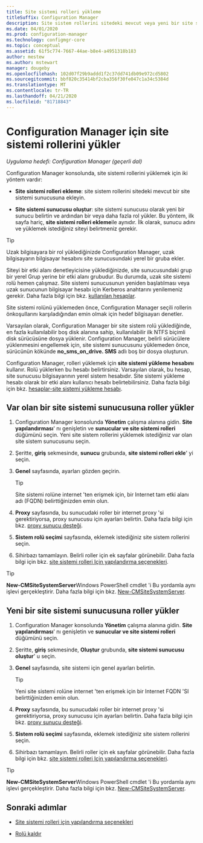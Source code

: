 ```yaml
---
title: Site sistemi rolleri yükleme
titleSuffix: Configuration Manager
description: Site sistem rollerini sitedeki mevcut veya yeni bir site sistemi sunucusuna ekleyin.
ms.date: 04/01/2020
ms.prod: configuration-manager
ms.technology: configmgr-core
ms.topic: conceptual
ms.assetid: 61f5c774-7667-44ae-b8e4-a4951318b183
author: mestew
ms.author: mstewart
manager: dougeby
ms.openlocfilehash: 102d07f29b9addd1f2c37dd741db09e972cd5802
ms.sourcegitcommit: bbf820c35414bf2cba356f30fe047c1a34c5384d
ms.translationtype: MT
ms.contentlocale: tr-TR
ms.lasthandoff: 04/21/2020
ms.locfileid: "81718843"
---
```

# <a name="install-site-system-roles-for-configuration-manager"></a>Configuration Manager için site sistemi rollerini yükler

*Uygulama hedefi: Configuration Manager (geçerli dal)*

Configuration Manager konsolunda, site sistemi rollerini yüklemek için iki yöntem vardır:

- **Site sistemi rolleri ekleme**: site sistem rollerini sitedeki mevcut bir site sistemi sunucusuna ekleyin.

- **Site sistemi sunucusu oluştur**: site sistemi sunucusu olarak yeni bir sunucu belirtin ve ardından bir veya daha fazla rol yükler. Bu yöntem, ilk sayfa hariç, **site sistemi rolleri ekleme**ile aynıdır. İlk olarak, sunucu adını ve yüklemek istediğiniz siteyi belirtmeniz gerekir.

> [!TIP]
> Uzak bilgisayara bir rol yüklediğinizde Configuration Manager, uzak bilgisayarın bilgisayar hesabını site sunucusundaki yerel bir gruba ekler.
>
> Siteyi bir etki alanı denetleyicisine yüklediğinizde, site sunucusundaki grup bir yerel Grup yerine bir etki alanı grubudur. Bu durumda, uzak site sistemi rolü hemen çalışmaz. Site sistemi sunucusunun yeniden başlatılması veya uzak sunucunun bilgisayar hesabı için Kerberos anahtarını yenilemeniz gerekir. Daha fazla bilgi için bkz. [kullanılan hesaplar](../../../plan-design/hierarchy/accounts.md).

Site sistemi rolünü yüklemeden önce, Configuration Manager seçili rollerin önkoşullarını karşıladığından emin olmak için hedef bilgisayarı denetler.

Varsayılan olarak, Configuration Manager bir site sistem rolü yüklediğinde, en fazla kullanılabilir boş disk alanına sahip, kullanılabilir ilk NTFS biçimli disk sürücüsüne dosya yüklenir. Configuration Manager, belirli sürücülere yüklenmesini engellemek için, site sistemi sunucusunu yüklemeden önce, sürücünün kökünde **no_sms_on_drive. SMS** adlı boş bir dosya oluşturun.

Configuration Manager, rolleri yüklemek için **site sistemi yükleme hesabını** kullanır. Rolü yüklerken bu hesabı belirtirsiniz. Varsayılan olarak, bu hesap, site sunucusu bilgisayarının yerel sistem hesabıdır. Site sistemi yükleme hesabı olarak bir etki alanı kullanıcı hesabı belirtebilirsiniz. Daha fazla bilgi için bkz. [hesaplar-site sistemi yükleme hesabı](../../../plan-design/hierarchy/accounts.md#site-system-installation-account).

## <a name="install-roles-on-an-existing-site-system-server"></a><a name="bkmk_addrole"></a>Var olan bir site sistemi sunucusuna roller yükler

1. Configuration Manager konsolunda **Yönetim** çalışma alanına gidin. **Site yapılandırması**' nı genişletin ve **sunucular ve site sistemi rolleri** düğümünü seçin. Yeni site sistem rollerini yüklemek istediğiniz var olan site sistem sunucusunu seçin.

1. Şeritte, **giriş** sekmesinde, **sunucu** grubunda, **site sistemi rolleri ekle**' yi seçin.

1. **Genel** sayfasında, ayarları gözden geçirin.

    > [!TIP]
    >  Site sistemi rolüne internet 'ten erişmek için, bir Internet tam etki alanı adı (FQDN) belirttiğinizden emin olun.

1. **Proxy** sayfasında, bu sunucudaki roller bir internet proxy 'si gerektiriyorsa, proxy sunucusu için ayarları belirtin. Daha fazla bilgi için bkz. [proxy sunucu desteği](../../../plan-design/network/proxy-server-support.md).

1. **Sistem rolü seçimi** sayfasında, eklemek istediğiniz site sistem rollerini seçin.

1. Sihirbazı tamamlayın. Belirli roller için ek sayfalar görünebilir. Daha fazla bilgi için bkz. [site sistemi rolleri Için yapılandırma seçenekleri](configuration-options-for-site-system-roles.md).

> [!TIP]
> **New-CMSiteSystemServer**Windows PowerShell cmdlet 'i Bu yordamla aynı işlevi gerçekleştirir. Daha fazla bilgi için bkz. [New-CMSiteSystemServer](https://docs.microsoft.com/powershell/module/configurationmanager/new-cmsitesystemserver?view=sccm-ps).

## <a name="install-roles-on-a-new-site-system-server"></a><a name="bkmk_createnew"></a>Yeni bir site sistemi sunucusuna roller yükler

1. Configuration Manager konsolunda **Yönetim** çalışma alanına gidin. **Site yapılandırması**' nı genişletin ve **sunucular ve site sistemi rolleri** düğümünü seçin.

1. Şeritte, **giriş** sekmesinde, **Oluştur** grubunda, **site sistemi sunucusu oluştur**' u seçin.

1. **Genel** sayfasında, site sistemi için genel ayarları belirtin.

    > [!TIP]
    > Yeni site sistemi rolüne internet 'ten erişmek için bir Internet FQDN 'SI belirttiğinizden emin olun.

1. **Proxy** sayfasında, bu sunucudaki roller bir internet proxy 'si gerektiriyorsa, proxy sunucusu için ayarları belirtin. Daha fazla bilgi için bkz. [proxy sunucu desteği](../../../plan-design/network/proxy-server-support.md).

1. **Sistem rolü seçimi** sayfasında, eklemek istediğiniz site sistem rollerini seçin.

1. Sihirbazı tamamlayın. Belirli roller için ek sayfalar görünebilir. Daha fazla bilgi için bkz. [site sistemi rolleri Için yapılandırma seçenekleri](configuration-options-for-site-system-roles.md).

> [!TIP]
> **New-CMSiteSystemServer**Windows PowerShell cmdlet 'i Bu yordamla aynı işlevi gerçekleştirir. Daha fazla bilgi için bkz. [New-CMSiteSystemServer](https://docs.microsoft.com/powershell/module/configurationmanager/new-cmsitesystemserver?view=sccm-ps).

## <a name="next-steps"></a>Sonraki adımlar

- [Site sistemi rolleri için yapılandırma seçenekleri](configuration-options-for-site-system-roles.md)

- [Rolü kaldır](../install/uninstall-sites-and-hierarchies.md#bkmk_role)
